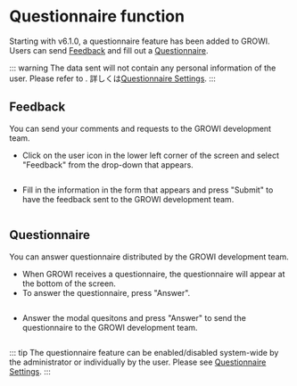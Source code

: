 # Questionnaire function

Starting with v6.1.0, a questionnaire feature has been added to GROWI. Users can send [Feedback](/en/guide/features/questionnaire.html#feedback) and fill out a [Questionnaire](/en/guide/features/questionnaire.html#questionnaire-2).


::: warning
The data sent will not contain any personal information of the user. Please refer to .
詳しくは[Questionnaire Settings](/en/admin-guide/management-cookbook/app-settings.html#questionnaire-settings).
:::

## Feedback

You can send your comments and requests to the GROWI development team.

- Click on the user icon in the lower left corner of the screen and select "Feedback" from the drop-down that appears.

<img :src="$withBase('/assets/images/en/questionnaire_feedback.png')" alt="">

- Fill in the information in the form that appears and press "Submit" to have the feedback sent to the GROWI development team.

<img :src="$withBase('/assets/images/en/questionnaire_form.png')" alt="">

## Questionnaire

You can answer questionnaire distributed by the GROWI development team.

- When GROWI receives a questionnaire, the questionnaire will appear at the bottom of the screen.
- To answer the questionnaire, press "Answer".

<img :src="$withBase('/assets/images/questionnaire_cron.png')" alt="">

- Answer the modal quesitons and press "Answer" to send the questionnaire to the GROWI development team.

<img :src="$withBase('/assets/images/questionnaire_cron_form.png')" alt="">

::: tip
The questionnaire feature can be enabled/disabled system-wide by the administrator or individually by the user. Please see [Questionnaire Settings](/en/admin-guide/management-cookbook/app-settings.html#questionnaire-settings).
:::
